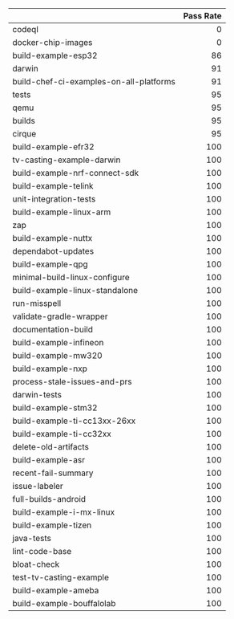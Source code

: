 |                                         |   Pass Rate |
|:----------------------------------------|------------:|
| codeql                                  |           0 |
| docker-chip-images                      |           0 |
| build-example-esp32                     |          86 |
| darwin                                  |          91 |
| build-chef-ci-examples-on-all-platforms |          91 |
| tests                                   |          95 |
| qemu                                    |          95 |
| builds                                  |          95 |
| cirque                                  |          95 |
| build-example-efr32                     |         100 |
| tv-casting-example-darwin               |         100 |
| build-example-nrf-connect-sdk           |         100 |
| build-example-telink                    |         100 |
| unit-integration-tests                  |         100 |
| build-example-linux-arm                 |         100 |
| zap                                     |         100 |
| build-example-nuttx                     |         100 |
| dependabot-updates                      |         100 |
| build-example-qpg                       |         100 |
| minimal-build-linux-configure           |         100 |
| build-example-linux-standalone          |         100 |
| run-misspell                            |         100 |
| validate-gradle-wrapper                 |         100 |
| documentation-build                     |         100 |
| build-example-infineon                  |         100 |
| build-example-mw320                     |         100 |
| build-example-nxp                       |         100 |
| process-stale-issues-and-prs            |         100 |
| darwin-tests                            |         100 |
| build-example-stm32                     |         100 |
| build-example-ti-cc13xx-26xx            |         100 |
| build-example-ti-cc32xx                 |         100 |
| delete-old-artifacts                    |         100 |
| build-example-asr                       |         100 |
| recent-fail-summary                     |         100 |
| issue-labeler                           |         100 |
| full-builds-android                     |         100 |
| build-example-i-mx-linux                |         100 |
| build-example-tizen                     |         100 |
| java-tests                              |         100 |
| lint-code-base                          |         100 |
| bloat-check                             |         100 |
| test-tv-casting-example                 |         100 |
| build-example-ameba                     |         100 |
| build-example-bouffalolab               |         100 |